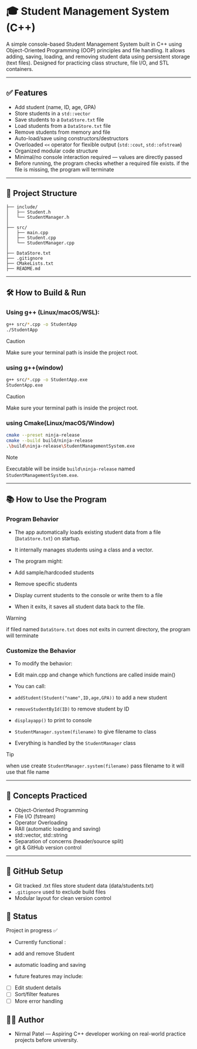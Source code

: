 # 🎓 Student Management System (C++)

A simple console-based Student Management System built in C++ using Object-Oriented Programming (OOP) principles and file handling. It allows adding, saving, loading, and removing student data using persistent storage (text files). Designed for practicing class structure, file I/O, and STL containers.

---

## ✅ Features

- Add student (name, ID, age, GPA)
- Store students in a `std::vector`
- Save students to a `DataStore.txt` file
- Load students from a `DataStore.txt` file
- Remove students from memory and file
- Auto-load/save using constructors/destructors
- Overloaded `<<` operator for flexible output (`std::cout`, `std::ofstream`)
- Organized modular code structure
- Minimal/no console interaction required — values are directly passed
- Before running, the program checks whether a required file exists. if the file is missing, the program will terminate

---

## 📁 Project Structure

```StudentManagementSystem/
├── include/
│   ├── Student.h
│   └── StudentManager.h
│
├── src/
│   ├── main.cpp
│   ├── Student.cpp
│   └── StudentManager.cpp
│
├── DataStore.txt
├── .gitignore
├── CMakeLists.txt
├── README.md
```

---

## 🛠 How to Build & Run

### Using g++ (Linux/macOS/WSL):

```bash
g++ src/*.cpp -o StudentApp
./StudentApp
```
> [!caution]
> Make sure your terminal path is inside the project root.

### using g++(window)
```bash
g++ src/*.cpp -o StudentApp.exe
StudentApp.exe
```
> [!caution]
> Make sure your terminal path is inside the project root.

### using Cmake(Linux/macOS/Window)

```bash
cmake --preset ninja-release
cmake --build build/ninja-release
.\build\ninja-release\StudentManagementSystem.exe 
```
> [!Note]
> Executable will be inside `build\ninja-release` named `StudentManagementSystem.exe`.

---

## 📚 How to Use the Program
 ### Program Behavior
 - The app automatically loads existing student data from a file (`DataStore.txt`) on startup.

 - It internally manages students using a class and a vector.

 - The program might:
  - Add sample/hardcoded students
  - Remove specific students

 - Display current students to the console or write them to a file
 - When it exits, it saves all student data back to the file. 

 > [!warning]
 > if filed named `DataStore.txt` does not exits in current directory, the program will terminate

### Customize the Behavior
- To modify the behavior:

 - Edit main.cpp and change which functions are called inside main()

 - You can call:
  - `addStudent(Student("name",ID,age,GPA))` to add a new student
  - `removeStudentById(ID)` to remove student by ID
  - `displayapp()` to print to console
  - `StudentManager.system(filename)` to give filename to class
 - Everything is handled by the `StudentManager` class
> [!tip]
> when use create `StudentManager.system(filename)` pass filename to it will use that file name
    
---

## 🧠 Concepts Practiced
- Object-Oriented Programming
- File I/O (fstream)
- Operator Overloading
- RAII (automatic loading and saving)
- std::vector, std::string
- Separation of concerns (header/source split)
- git & GitHub version control

---

## 🔐 GitHub Setup
- Git tracked .txt files store student data (data/students.txt)
- `.gitignore` used to exclude build files
- Modular layout for clean version control

## 📢 Status
Project in progress ✅
- Currently functional : 
 - add and remove Student
 - automatic loading and saving

- future features may include:
 - [ ] Edit student details
 - [ ] Sort/filter features
 - [ ] More error handling

## 🧑‍💻 Author
- Nirmal Patel — Aspiring C++ developer working on real-world practice projects before university.